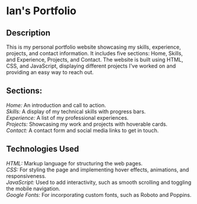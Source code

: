 # Ian's Portfolio

## Description 
This is my personal portfolio website showcasing my skills, experience, projects, and contact information. It includes five sections: Home, Skills, and Experience, Projects, and Contact. 
The website is built using HTML, CSS, and JavaScript, displaying different projects I've worked on and providing an easy way to reach out.

## Sections:
*Home:* An introduction and call to action.<br>
*Skills:* A display of my technical skills with progress bars.<br>
*Experience:* A list of my professional experiences.<br>
*Projects:* Showcasing my work and projects with hoverable cards.<br>
*Contact:* A contact form and social media links to get in touch.<br>

## Technologies Used
*HTML:* Markup language for structuring the web pages.<br>
*CSS:* For styling the page and implementing hover effects, animations, and responsiveness.<br>
*JavaScript:* Used to add interactivity, such as smooth scrolling and toggling the mobile navigation.<br>
*Google Fonts:* For incorporating custom fonts, such as Roboto and Poppins.<br>
